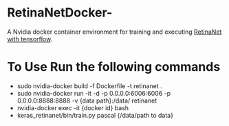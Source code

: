 # RetinaNetDocker-
A Nvidia docker container environment for training and executing [RetinaNet with tensorflow](https://github.com/fizyr/keras-retinanet).


# To Use Run the following commands

 - sudo nvidia-docker build -f Dockerfile -t retinanet .
 - sudo nvidia-docker run -it -d -p 0.0.0.0:6006:6006 -p 0.0.0.0:8888:8888 -v {data path}:/data/ retinanet
 - nvidia-docker exec -it {docker id} bash
 - keras_retinanet/bin/train.py pascal {/data/path to data}